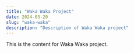 ```yaml
---
title: "Waka Waka Project"
date: 2024-03-20
slug: "waka-waka"
description: "Description of Waka Waka project"
---
```


This is the content for Waka Waka project.
